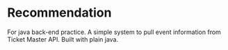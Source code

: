 # Recommendation
For java back-end practice.
A simple system to pull event information from Ticket Master API.
Built with plain java.
